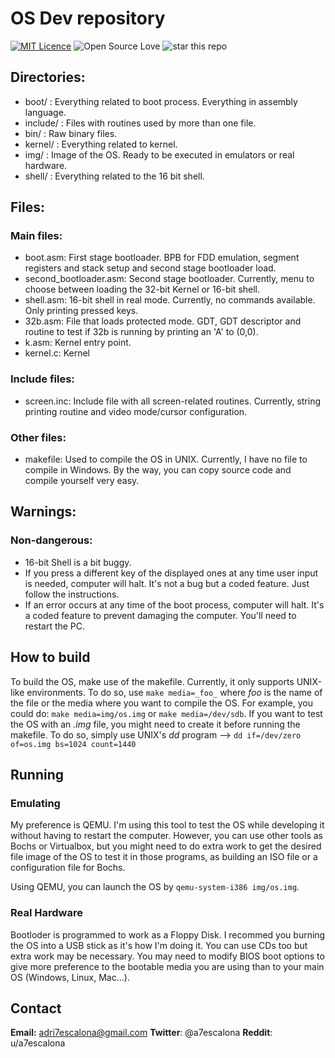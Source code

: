 # OS Dev repository

[![MIT Licence](https://badges.frapsoft.com/os/mit/mit.png?v=103)](https://github.com/DriesCode/OS-Dev/blob/master/LICENSE)
![Open Source Love](https://badges.frapsoft.com/os/v1/open-source.svg?v=102)
![star this repo](http://githubbadges.com/star.svg?user=boennemann&repo=badges&style=flat)

## Directories:
- boot/ : Everything related to boot process. Everything in assembly language.
- include/ : Files with routines used by more than one file.
- bin/ : Raw binary files.
- kernel/ : Everything related to kernel. 
- img/ : Image of the OS. Ready to be executed in emulators or real hardware.
- shell/ : Everything related to the 16 bit shell.
## Files:
### Main files:
- boot.asm: First stage bootloader. BPB for FDD emulation, segment registers and stack setup and second stage bootloader load.
- second_bootloader.asm: Second stage bootloader. Currently, menu to choose between loading the 32-bit Kernel or 16-bit shell.
- shell.asm: 16-bit shell in real mode. Currently, no commands available. Only printing pressed keys.
- 32b.asm: File that loads protected mode. GDT, GDT descriptor and routine to test if 32b is running by printing an 'A' to (0,0).
- k.asm: Kernel entry point.
- kernel.c: Kernel

### Include files:
- screen.inc: Include file with all screen-related routines. Currently, string printing routine and video mode/cursor configuration.

### Other files:
- makefile: Used to compile the OS in UNIX. Currently, I have no file to compile in Windows. By the way, you can copy source code and compile yourself very easy.

## Warnings:
### Non-dangerous:
- 16-bit Shell is a bit buggy.
- If you press a different key of the displayed ones at any time user input is needed, computer will halt. It's not a bug but a coded feature. Just follow the instructions.
- If an error occurs at any time of the boot process, computer will halt. It's a coded feature to prevent damaging the computer. You'll need to restart the PC.

## How to build
To build the OS, make use of the makefile. Currently, it only supports UNIX-like environments.
To do so, use `make media=_foo_` where _foo_ is the name of the file or the media where you want to compile the OS.
For example, you could do: `make media=img/os.img` or `make media=/dev/sdb`.
If you want to test the OS with an *.img* file, you might need to create it before running the makefile. To do so, simply use UNIX's *dd* program --> `dd if=/dev/zero of=os.img bs=1024 count=1440`

## Running
### Emulating
My preference is QEMU. I'm using this tool to test the OS while developing it without having to restart the computer. However, you can use other tools as Bochs or Virtualbox, but you might need to do extra work to get the desired file image of the OS to test it in those programs, as building an ISO file or a configuration file for Bochs.

Using QEMU, you can launch the OS by `qemu-system-i386 img/os.img`.

### Real Hardware
Bootloder is programmed to work as a Floppy Disk. I recommed you burning the OS into a USB stick as it's how I'm doing it. You can use CDs too but extra work may be necessary.
You may need to modify BIOS boot options to give more preference to the bootable media you are using than to your main OS (Windows, Linux, Mac...).

## Contact
**Email:** adri7escalona@gmail.com
**Twitter**: @a7escalona
**Reddit**: u/a7escalona
